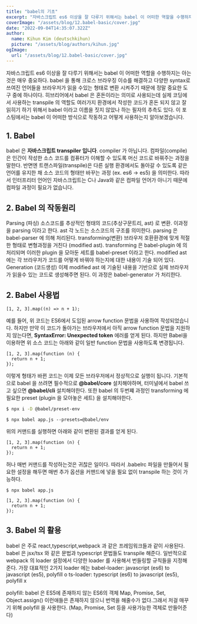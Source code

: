 ```yaml
---
title: "babel의 기초"
excerpt: "자바스크립트 es6 이상을 잘 다루기 위해서는 babel 이 어떠한 역할을 수행하지는 아는 것은 매우 중요하다. babel 을 통해 크로스 브라우징 이슈를 해결하고 다양한 syntax로 쓰여진 언어들을 브라우저가 읽을 수있는 형태로 변환 시켜주기 때문에 정말 중요한 도구 중에 하나이다. 이 포스팅에서는 babel 이 어떠한 방식으로 작동하고 어떻게 사용하는지 알아보겠습니다."
coverImage: "/assets/blog/12.babel-basic/cover.jpg"
date: "2022-09-04T14:35:07.322Z"
author:
  name: Kihun Kim (deutschkihun)
  picture: "/assets/blog/authors/kihun.jpg"
ogImage:
  url: "/assets/blog/12.babel-basic/cover.jpg"
---
```


자바스크립트 es6 이상을 잘 다루기 위해서는 babel 이 어떠한 역할을 수행하지는 아는 것은 매우 중요하다. babel 을 통해 크로스 브라우징 이슈를 해결하고 다양한 syntax로 쓰여진 언어들을 브라우저가 읽을 수있는 형태로 변환 시켜주기 때문에 정말 중요한 도구 중에 하나이다. 히브리어에서 babel 은 혼돈이라는 의미로 사용되는데 실제 코딩에서 사용하는 transpile 의 역할도 여러가지 환경에서 작성한 코드가 혼돈 되지 않고 잘 읽히기 하기 위해서 babel 이라고 이름을 짓지 않았나 하는 필자의 추측도 있다. 이 포스팅에서는 babel 이 어떠한 방식으로 작동하고 어떻게 사용하는지 알아보겠습니다.

## 1. Babel

babel 은 **자바스크립트 transpiler 입니다**. compiler 가 아닙니다. 컴파일(compile)은 인간이 작성한 소스 코드를 컴퓨터가 이해할 수 있도록 머신 코드로 바꿔주는 과정을 말한다. 반면엔
트랜스파일(transpile)은 다른 실행 환경에서도 돌아갈 수 있도록 같은 언어를 유지한 채 소스 코드의 형태만 바꾸는 과정 (ex. es6 -> es5) 을 의미한다. 따라서 인터프리터 언어인 자바스크립트는 C나 Java와 같은 컴파일 언어가 아니기 때문에 컴파일 과정이 필요가 없습니다.

## 2. Babel 의 작동원리

Parsing (파싱)
소스코드를 추상적인 형태의 코드(추상구문트리, ast) 로 변환. 이과정을 parsing 이라고 한다. ast 각 노드는 소스코드의 구조를 의미한다. parsing 은 babel-parser 에 의해 처리된다.
transforming(변환)
브라우저 호환환경에 맞게 적절한 형태로 변형과정을 거친다 (modified ast). transforming 은 babel-plugin 에 의 처리되며 이러한 plugin 을 모아둔 세트를 babel-preset 이라고 한다. modified ast 에는 각 브라우저가 코드를 어떻게 바꿔야 하는지에 대한 내용이 기술 되어 있다.
Generation (코드생성)
이제 modified ast 에 기술된 내용을 기반으로 실제 브라우저가 읽을수 있는 코드로 생성해주면 된다. 이 과정은 babel-generator 가 처리한다.

## 2. Babel 사용법

```tsx
[1, 2, 3].map((n) => n + 1);
```

예를 들어, 위 코드는 ES6에서 도입된 arrow function 문법을 사용하여 작성되었습니다. 하지만 만약 이 코드가 돌아가는 브라우저에서 아직 arrow function 문법을 지원하지 않는다면, **SyntaxError: Unexpected token** 에러를 얻게 된다. 하지만 Babel을 이용하면 위 소스 코드는 아래와 같이 일반 function 문법을 사용하도록 변경됩니다.

```tsx
[1, 2, 3].map(function (n) {
  return n + 1;
});
```

이렇게 형태가 바뀐 코드는 이제 모든 브라우저에서 정상적으로 실행이 됩니다. 기본적으로 babel 을 쓰려면 필수적으로 **@babel/core** 설치해야하며, 터미널에서 babel 쓰고 싶으면 **@babel/cli** 설치해야한다.
또한 babel 의 두번쨰 과정인 transforming 에 필요한 preset (plugin 을 모아놓은 세트) 을 설치해야한다.

```bash
$ npx i -D @babel/preset-env
```

```tsx
$ npx babel app.js --presets=@babel/env
```

위의 커맨드를 실행하면 아래와 같이 변환된 결과를 얻게 된다.

```tsx
[1, 2, 3].map(function (n) {
  return n + 1;
});
```

허나 매번 커맨드를 작성하는것은 귀찮은 일이다. 따라서 .babelrc 파일을 만들어서 필요한 설정을 해두면 매번 추가 옵션을 커맨드에 넣을 필요 없이 transpile 하는 것이 가능하다.

```tsx
$ npx babel app.js

[1, 2, 3].map(function (n) {
  return n + 1;
});
```

## 3. Babel 의 활용

babel 은 주로 react,typescript,webpack 과 같은 프레임워크들과 같이 사용된다. babel 은 jsx/tsx 와 같은 문법과 typescript 문법들도 transpile 해준다. 일반적으로 webpack 의 loader 설정에서 다양한 loader 를 사용해서 번들링할 규칙들을 지정해준다. 가장 대표적인 2가지 loader 에는 babel-loader: javascript (es6) to javascript (es5), polyfill o
ts-loader: typescript (es6) to javascript (es5), polyfill x

polyfill: babel 은 ES5에 존재하지 않는 ES6의 객체 Map, Promise, Set, Object.assign() 이런애들은 존재하지 않으니 번역을 해줄수가 없다.그래서 저걸 매꾸기 위해 polyfill 을 사용한다. (Map, Promise, Set 등을 사용가능한 객체로 만들어준다)
